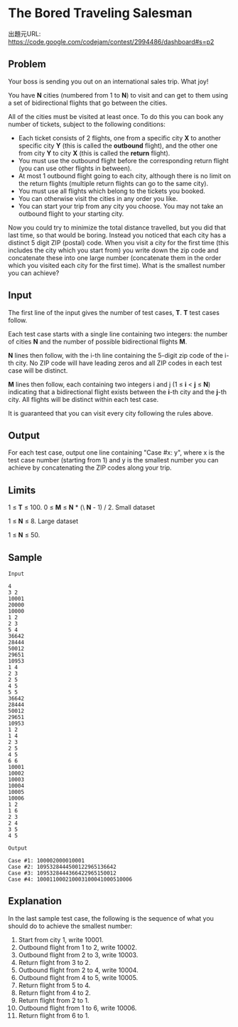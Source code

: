 # The Bored Traveling Salesman

出題元URL: https://code.google.com/codejam/contest/2994486/dashboard#s=p2

## Problem

Your boss is sending you out on an international sales trip. What joy!

You have **N** cities (numbered from 1 to **N**) to visit and can get to them using a set of bidirectional flights that go between the cities.

All of the cities must be visited at least once. To do this you can book any number of tickets, subject to the following conditions:

* Each ticket consists of 2 flights, one from a specific city **X** to another specific city **Y** (this is called the **outbound** flight), and the other one from city **Y** to city **X** (this is called the **return** flight).
* You must use the outbound flight before the corresponding return flight (you can use other flights in between).
* At most 1 outbound flight going to each city, although there is no limit on the return flights (multiple return flights can go to the same city).
* You must use all flights which belong to the tickets you booked.
* You can otherwise visit the cities in any order you like.
* You can start your trip from any city you choose. You may not take an outbound flight to your starting city.

Now you could try to minimize the total distance travelled, but you did that last time, so that would be boring. Instead you noticed that each city has a distinct 5 digit ZIP (postal) code. When you visit a city for the first time (this includes the city which you start from) you write down the zip code and concatenate these into one large number (concatenate them in the order which you visited each city for the first time). What is the smallest number you can achieve?

## Input

The first line of the input gives the number of test cases, **T**. **T** test cases follow.

Each test case starts with a single line containing two integers: the number of cities **N** and the number of possible bidirectional flights **M**.

**N** lines then follow, with the i-th line containing the 5-digit zip code of the i-th city. No ZIP code will have leading zeros and all ZIP codes in each test case will be distinct.

**M** lines then follow, each containing two integers i and j (1 ≤ **i** < **j** ≤ **N**) indicating that a bidirectional flight exists between the **i**-th city and the **j**-th city. All flights will be distinct within each test case.

It is guaranteed that you can visit every city following the rules above.

## Output

For each test case, output one line containing "Case #x: y", where x is the test case number (starting from 1) and y is the smallest number you can achieve by concatenating the ZIP codes along your trip.

## Limits

1 ≤ **T** ≤ 100.
0 ≤ **M** ≤ **N** * (\ **N** - 1) / 2.
Small dataset

1 ≤ **N** ≤ 8.
Large dataset

1 ≤ **N** ≤ 50.

## Sample

```
Input

4
3 2
10001
20000
10000
1 2
2 3
5 4
36642
28444
50012
29651
10953
1 4
2 3
2 5
4 5
5 5
36642
28444
50012
29651
10953
1 2
1 4
2 3
2 5
4 5
6 6
10001
10002
10003
10004
10005
10006
1 2
1 6
2 3
2 4
3 5
4 5

Output

Case #1: 100002000010001
Case #2: 1095328444500122965136642
Case #3: 1095328444366422965150012
Case #4: 100011000210003100041000510006
```

## Explanation
   
In the last sample test case, the following is the sequence of what you should do to achieve the smallest number:

1. Start from city 1, write 10001.
2. Outbound flight from 1 to 2, write 10002.
3. Outbound flight from 2 to 3, write 10003.
4. Return flight from 3 to 2.
5. Outbound flight from 2 to 4, write 10004.
6. Outbound flight from 4 to 5, write 10005.
7. Return flight from 5 to 4.
8. Return flight from 4 to 2.
9. Return flight from 2 to 1.
10. Outbound flight from 1 to 6, write 10006.
11. Return flight from 6 to 1.